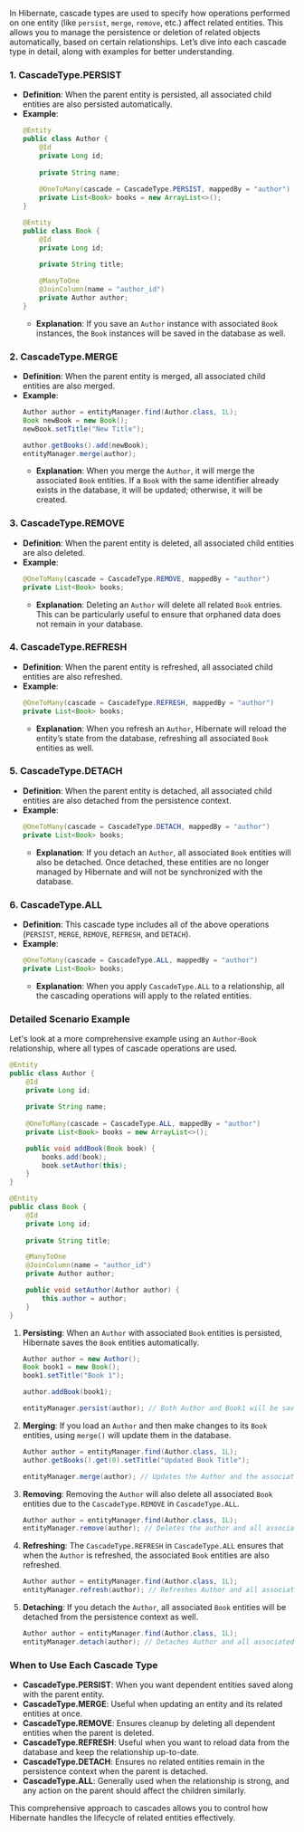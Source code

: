 In Hibernate, cascade types are used to specify how operations performed on one entity (like `persist`, `merge`, `remove`, etc.) affect related entities. This allows you to manage the persistence or deletion of related objects automatically, based on certain relationships. Let’s dive into each cascade type in detail, along with examples for better understanding.

### 1. **CascadeType.PERSIST**
- **Definition**: When the parent entity is persisted, all associated child entities are also persisted automatically.
- **Example**:
  ```java
  @Entity
  public class Author {
      @Id
      private Long id;
      
      private String name;
      
      @OneToMany(cascade = CascadeType.PERSIST, mappedBy = "author")
      private List<Book> books = new ArrayList<>();
  }

  @Entity
  public class Book {
      @Id
      private Long id;
      
      private String title;

      @ManyToOne
      @JoinColumn(name = "author_id")
      private Author author;
  }
  ```
  - **Explanation**: If you save an `Author` instance with associated `Book` instances, the `Book` instances will be saved in the database as well.

### 2. **CascadeType.MERGE**
- **Definition**: When the parent entity is merged, all associated child entities are also merged.
- **Example**:
  ```java
  Author author = entityManager.find(Author.class, 1L);
  Book newBook = new Book();
  newBook.setTitle("New Title");

  author.getBooks().add(newBook);
  entityManager.merge(author);
  ```
  - **Explanation**: When you merge the `Author`, it will merge the associated `Book` entities. If a `Book` with the same identifier already exists in the database, it will be updated; otherwise, it will be created.

### 3. **CascadeType.REMOVE**
- **Definition**: When the parent entity is deleted, all associated child entities are also deleted.
- **Example**:
  ```java
  @OneToMany(cascade = CascadeType.REMOVE, mappedBy = "author")
  private List<Book> books;
  ```
  - **Explanation**: Deleting an `Author` will delete all related `Book` entries. This can be particularly useful to ensure that orphaned data does not remain in your database.

### 4. **CascadeType.REFRESH**
- **Definition**: When the parent entity is refreshed, all associated child entities are also refreshed.
- **Example**:
  ```java
  @OneToMany(cascade = CascadeType.REFRESH, mappedBy = "author")
  private List<Book> books;
  ```
  - **Explanation**: When you refresh an `Author`, Hibernate will reload the entity’s state from the database, refreshing all associated `Book` entities as well.

### 5. **CascadeType.DETACH**
- **Definition**: When the parent entity is detached, all associated child entities are also detached from the persistence context.
- **Example**:
  ```java
  @OneToMany(cascade = CascadeType.DETACH, mappedBy = "author")
  private List<Book> books;
  ```
  - **Explanation**: If you detach an `Author`, all associated `Book` entities will also be detached. Once detached, these entities are no longer managed by Hibernate and will not be synchronized with the database.

### 6. **CascadeType.ALL**
- **Definition**: This cascade type includes all of the above operations (`PERSIST`, `MERGE`, `REMOVE`, `REFRESH`, and `DETACH`).
- **Example**:
  ```java
  @OneToMany(cascade = CascadeType.ALL, mappedBy = "author")
  private List<Book> books;
  ```
  - **Explanation**: When you apply `CascadeType.ALL` to a relationship, all the cascading operations will apply to the related entities. 

### Detailed Scenario Example

Let's look at a more comprehensive example using an `Author`-`Book` relationship, where all types of cascade operations are used.

```java
@Entity
public class Author {
    @Id
    private Long id;
    
    private String name;
    
    @OneToMany(cascade = CascadeType.ALL, mappedBy = "author")
    private List<Book> books = new ArrayList<>();

    public void addBook(Book book) {
        books.add(book);
        book.setAuthor(this);
    }
}

@Entity
public class Book {
    @Id
    private Long id;
    
    private String title;

    @ManyToOne
    @JoinColumn(name = "author_id")
    private Author author;

    public void setAuthor(Author author) {
        this.author = author;
    }
}
```

1. **Persisting**: When an `Author` with associated `Book` entities is persisted, Hibernate saves the `Book` entities automatically.
   ```java
   Author author = new Author();
   Book book1 = new Book();
   book1.setTitle("Book 1");

   author.addBook(book1);

   entityManager.persist(author); // Both Author and Book1 will be saved
   ```

2. **Merging**: If you load an `Author` and then make changes to its `Book` entities, using `merge()` will update them in the database.
   ```java
   Author author = entityManager.find(Author.class, 1L);
   author.getBooks().get(0).setTitle("Updated Book Title");

   entityManager.merge(author); // Updates the Author and the associated Book title
   ```

3. **Removing**: Removing the `Author` will also delete all associated `Book` entities due to the `CascadeType.REMOVE` in `CascadeType.ALL`.
   ```java
   Author author = entityManager.find(Author.class, 1L);
   entityManager.remove(author); // Deletes the author and all associated books
   ```

4. **Refreshing**: The `CascadeType.REFRESH` in `CascadeType.ALL` ensures that when the `Author` is refreshed, the associated `Book` entities are also refreshed.
   ```java
   Author author = entityManager.find(Author.class, 1L);
   entityManager.refresh(author); // Refreshes Author and all associated books
   ```

5. **Detaching**: If you detach the `Author`, all associated `Book` entities will be detached from the persistence context as well.
   ```java
   Author author = entityManager.find(Author.class, 1L);
   entityManager.detach(author); // Detaches Author and all associated books
   ```

### When to Use Each Cascade Type
- **CascadeType.PERSIST**: When you want dependent entities saved along with the parent entity.
- **CascadeType.MERGE**: Useful when updating an entity and its related entities at once.
- **CascadeType.REMOVE**: Ensures cleanup by deleting all dependent entities when the parent is deleted.
- **CascadeType.REFRESH**: Useful when you want to reload data from the database and keep the relationship up-to-date.
- **CascadeType.DETACH**: Ensures no related entities remain in the persistence context when the parent is detached.
- **CascadeType.ALL**: Generally used when the relationship is strong, and any action on the parent should affect the children similarly.

This comprehensive approach to cascades allows you to control how Hibernate handles the lifecycle of related entities effectively.